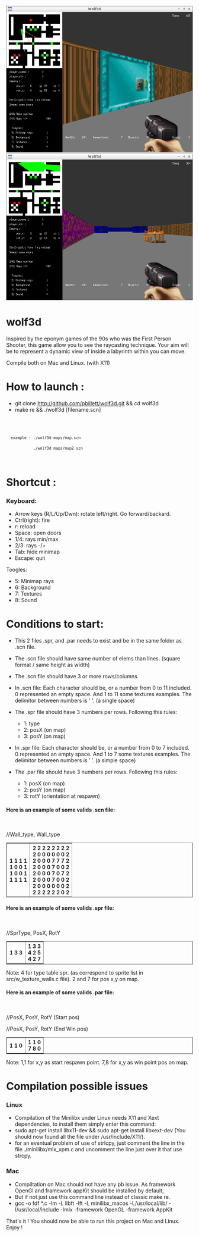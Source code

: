 ![Alt text](img/screen_shot/wolf3d_802x627_scrot_02.png?raw=true "Wolf3d")
![Alt text](img/screen_shot/wolf3d_802x627_scrot_01.png?raw=true "Wolf3d")

# wolf3d
Inspired by the eponym games of the 90s who was the First Person Shooter, this game allow you to see the raycasting technique. Your aim will be to represent a dynamic view of inside a labyrinth within you can move.

Compile both on Mac and Linux. (with X11)

# How to launch :

- git clone http://github.com/pbillett/wolf3d.git && cd wolf3d
- make re && ./wolf3d [filename.scn]
<code>

      example : ./wolf3d maps/map.scn
      
                ./wolf3d maps/map2.scn
</code>

# Shortcut :

<h3>Keyboard:</h3>

- Arrow keys (R/L/Up/Dwn): rotate left/right. Go forward/backard.
- Ctrl(right): fire
- r: reload
- Space: open doors
- 1/4: rays min/max
- 2/3: rays -/+
- Tab: hide minimap
- Escape: quit

Toogles:
- 5: Minimap rays
- 6: Background
- 7: Textures
- 8: Sound

# Conditions to start:

- This 2 files .spr, and .par needs to exist and be in the same folder as .scn file.
- The .scn file should have same number of elems than lines. (square format / same height as width)
- The .scn file should have 3 or more rows/columns.
- In .scn file: Each character should be, or a number from 0 to 11 included. 0 represented an empty space. And 1 to 11 some textures examples. The delimitor between numbers is ' '. (a single space)

- The .spr file should have 3 numbers per rows. Following this rules:
    - 1: type
    - 2: posX (on map)
    - 3: posY (on map)
- In .spr file: Each character should be, or a number from 0 to 7 included. 0 represented an empty space. And 1 to 7 some textures examples. The delimitor between numbers is ’ ’. (a simple space)

- The .par file should have 3 numbers per rows. Following this rules:
    - 1: posX (on map)
    - 2: posY (on map)
    - 3: rotY (orientation at respawn)

<h4>Here is an example of some valids .scn file:</h4></br>

//Wall_type, Wall_type

<TABLE BORDER="1">
  <TR> 
 <TH> 
    1 1 1 1</br>
    1 0 0 1</br>
    1 0 0 1</br>
    1 1 1 1</br>
 </TH>
 <TH>
    2 2 2 2 2 2 2 2</br>
    2 0 0 0 0 0 0 2</br>
    2 0 0 0 7 7 7 2</br>
    2 0 0 0 7 0 0 2</br>
    2 0 0 0 7 0 7 2</br>
    2 0 0 0 7 0 0 2</br>
    2 0 0 0 0 0 0 2</br>
    2 2 2 2 2 2 0 2</br>
 </TH>
  </TR> 
</TABLE>

<h4>Here is an example of some valids .spr file:</h4></br>

//SprType, PosX, RotY

<TABLE BORDER="1">
  <TR> 
 <TH> 
    1 3 3</br>
 </TH>
 <TH>
    1 3 3</br>
    4 2 5</br>
    4 2 7</br>
 </TH>
  </TR> 
</TABLE>
Note: 4 for type table spr. (as correspond to sprite list in src/w_texture_walls.c file). 2 and 7 for pos x,y on map.

<h4>Here is an example of some valids .par file:</h4></br>

//PosX, PosY, RotY (Start pos)

//PosX, PosY, RotY (End Win pos)

<TABLE BORDER="1">
  <TR> 
 <TH> 
    1 1 0</br>
 </TH>
 <TH>
    1 1 0</br>
    7 8 0</br>
 </TH>
  </TR> 
</TABLE>
Note: 1,1 for x,y as start respawn point. 7,8 for x,y as win point pos on map.

# Compilation possible issues

<h3>Linux</h3>

- Compilation of the Minilibx under Linux needs X11 and Xext dependencies, to install them simply enter this command:
- sudo apt-get install libx11-dev && sudo apt-get install libxext-dev (You should now found all the file under /usr/include/X11/).
- for an eventual problem of use of strlcpy, just comment the line in the file ./minilibx/mlx_xpm.c and uncomment the line just over it that use strcpy.

<h3>Mac</h3>

- Compiltation on Mac should not have any pb issue. As framework OpenGl and framework appKit should be installed by default,
- But if not just use this command line instead of classic make re.
- gcc -o fdf *.c -lm -L libft -lft -L minilibx_macos -L/usr/local/lib/ -I/usr/local/include -lmlx -framework OpenGL -framework AppKit</br>

That's it !
You should now be able to run this project on Mac and Linux.
Enjoy !
